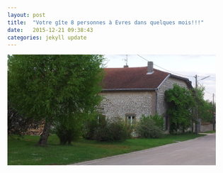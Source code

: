 ```yaml
---
layout: post
title:  "Votre gîte 8 personnes à Evres dans quelques mois!!!"
date:   2015-12-21 09:38:43
categories: jekyll update
---
```


<img src ="/images/photoCouverture.jpg"
 align="left"  height="250"
title="Une première photo, avant travaux" class="img">



